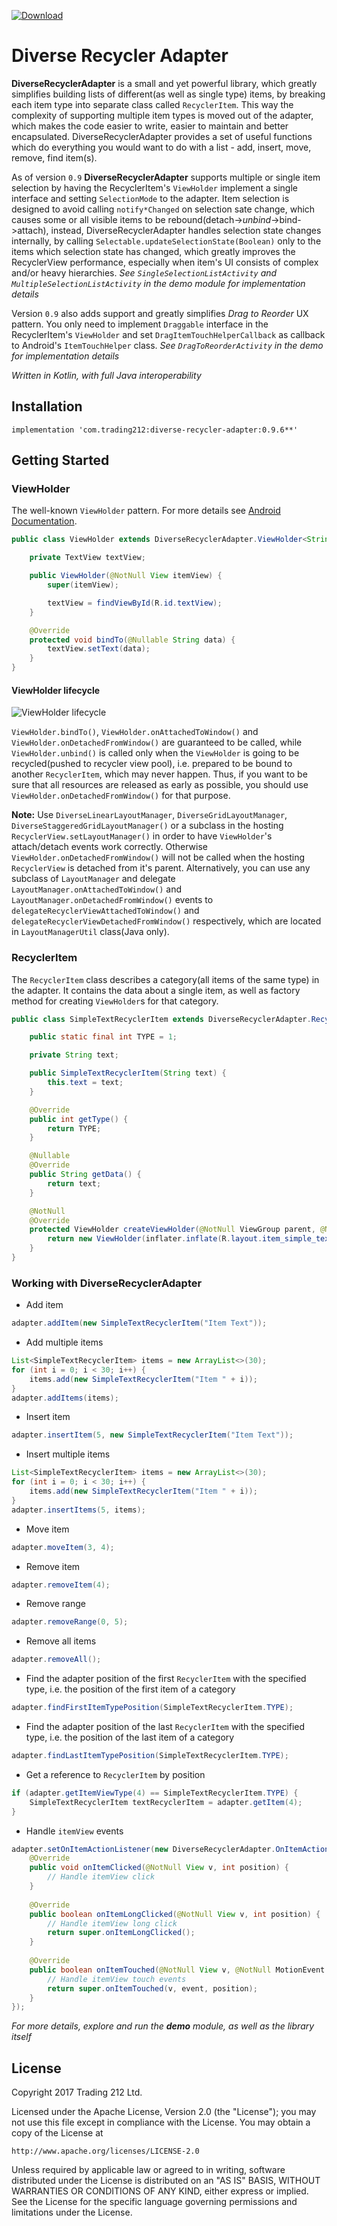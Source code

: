 [ ![Download](https://api.bintray.com/packages/trading-212/maven/diverse-recycler-adapter/images/download.svg) ](https://bintray.com/trading-212/maven/diverse-recycler-adapter/_latestVersion)

# Diverse Recycler Adapter

**DiverseRecyclerAdapter** is a small and yet powerful library, which greatly simplifies building lists of different(as well as single type) items, by breaking each item type into separate class called `RecyclerItem`. This way the complexity of supporting multiple item types is moved out of the adapter, which makes the code easier to write, easier to maintain and better encapsulated. DiverseRecyclerAdapter provides a set of useful functions which do everything you would want to do with a list - add, insert, move, remove, find item(s).

As of version `0.9` **DiverseRecyclerAdapter** supports multiple or single item selection by having the RecyclerItem's `ViewHolder` implement a single interface and setting `SelectionMode` to the adapter. Item selection is designed to avoid calling `notify*Changed` on selection sate change, which causes some or all visible items to be rebound(detach->*unbind*->bind->attach), instead, DiverseRecyclerAdapter handles selection state changes internally, by calling `Selectable.updateSelectionState(Boolean)` only to the items which selection state has changed, which greatly improves the RecyclerView performance, especially when item's UI consists of complex and/or heavy hierarchies.
*See `SingleSelectionListActivity` and `MultipleSelectionListActivity` in the demo module for implementation details*

Version `0.9` also adds support and greatly simplifies *Drag to Reorder* UX pattern. You only need to implement `Draggable` interface in the RecyclerItem's `ViewHolder` and set `DragItemTouchHelperCallback` as callback to Android's `ItemTouchHelper` class. 
*See `DragToReorderActivity` in the demo for implementation details*

*Written in Kotlin, with full Java interoperability*

## Installation

```implementation 'com.trading212:diverse-recycler-adapter:0.9.6**'```

## Getting Started

### ViewHolder

The well-known `ViewHolder` pattern. For more details see [Android Documentation](https://developer.android.com/reference/android/support/v7/widget/RecyclerView.ViewHolder.html).

```java
public class ViewHolder extends DiverseRecyclerAdapter.ViewHolder<String> {

    private TextView textView;

    public ViewHolder(@NotNull View itemView) {
        super(itemView);

        textView = findViewById(R.id.textView);
    }

    @Override
    protected void bindTo(@Nullable String data) {
        textView.setText(data);
    }
}
```

#### ViewHolder lifecycle

![ViewHolder lifecycle](docs/ViewHolderLifecycle.png)

`ViewHolder.bindTo()`, `ViewHolder.onAttachedToWindow()` and `ViewHolder.onDetachedFromWindow()` are guaranteed to be called, while `ViewHolder.unbind()` is called only when the `ViewHolder` is going to be recycled(pushed to recycler view pool), i.e. prepared to be bound to another `RecyclerItem`, which may never happen. Thus, if you want to be sure that all resources are released as early as possible, you should use `ViewHolder.onDetachedFromWindow()` for that purpose. 

**Note:** Use `DiverseLinearLayoutManager`, `DiverseGridLayoutManager`, `DiverseStaggeredGridLayoutManager()` or a subclass in the hosting `RecyclerView.setLayoutManager()` in order to have `ViewHolder`'s attach/detach events work correctly. Otherwise `ViewHolder.onDetachedFromWindow()` will not be called when the hosting `RecyclerView` is detached from it's parent. Alternatively, you can use any subclass of `LayoutManager` and delegate `LayoutManager.onAttachedToWindow()` and `LayoutManager.onDetachedFromWindow()` events to `delegateRecyclerViewAttachedToWindow()` and `delegateRecyclerViewDetachedFromWindow()` respectively, which are located in `LayoutManagerUtil` class(Java only).

### RecyclerItem

The `RecyclerItem` class describes a category(all items of the same type) in the adapter. It contains the data about a single item, as well as factory method for creating `ViewHolder`s for that category.

```java
public class SimpleTextRecyclerItem extends DiverseRecyclerAdapter.RecyclerItem<String, ViewHolder> {

    public static final int TYPE = 1;

    private String text;

    public SimpleTextRecyclerItem(String text) {
        this.text = text;
    }

    @Override
    public int getType() {
        return TYPE;
    }

    @Nullable
    @Override
    public String getData() {
        return text;
    }

    @NotNull
    @Override
    protected ViewHolder createViewHolder(@NotNull ViewGroup parent, @NotNull LayoutInflater inflater) {
        return new ViewHolder(inflater.inflate(R.layout.item_simple_text, parent, false));
    }
}

```

### Working with DiverseRecyclerAdapter

- Add item
```java
adapter.addItem(new SimpleTextRecyclerItem("Item Text"));
```
- Add multiple items
```java
List<SimpleTextRecyclerItem> items = new ArrayList<>(30);
for (int i = 0; i < 30; i++) {
    items.add(new SimpleTextRecyclerItem("Item " + i));
}  
adapter.addItems(items);
```
- Insert item
```java
adapter.insertItem(5, new SimpleTextRecyclerItem("Item Text"));
```
- Insert multiple items
```java
List<SimpleTextRecyclerItem> items = new ArrayList<>(30);
for (int i = 0; i < 30; i++) {
    items.add(new SimpleTextRecyclerItem("Item " + i));
}  
adapter.insertItems(5, items);
```
- Move item
```java
adapter.moveItem(3, 4);
```
- Remove item
```java
adapter.removeItem(4);
```
- Remove range
```java
adapter.removeRange(0, 5);
```
- Remove all items
```java
adapter.removeAll();
```
- Find the adapter position of the first `RecyclerItem` with the specified type, i.e. the position of the first item of a category
```java
adapter.findFirstItemTypePosition(SimpleTextRecyclerItem.TYPE);
```
- Find the adapter position of the last `RecyclerItem` with the specified type, i.e. the position of the last item of a category
```java
adapter.findLastItemTypePosition(SimpleTextRecyclerItem.TYPE);
```
- Get a reference to `RecyclerItem` by position
```java
if (adapter.getItemViewType(4) == SimpleTextRecyclerItem.TYPE) {
    SimpleTextRecyclerItem textRecyclerItem = adapter.getItem(4);
}
````
- Handle `itemView` events
```java
adapter.setOnItemActionListener(new DiverseRecyclerAdapter.OnItemActionListener() {
    @Override
    public void onItemClicked(@NotNull View v, int position) {
        // Handle itemView click
    }
    
    @Override
    public boolean onItemLongClicked(@NotNull View v, int position) {
        // Handle itemView long click 
        return super.onItemLongClicked();
    }
    
    @Override
    public boolean onItemTouched(@NotNull View v, @NotNull MotionEvent event, int position) {
        // Handle itemView touch events
        return super.onItemTouched(v, event, position);
    }
});
```

*For more details, explore and run the **demo** module, as well as the library itself*

## License

Copyright 2017 Trading 212 Ltd.

Licensed under the Apache License, Version 2.0 (the "License");
you may not use this file except in compliance with the License.
You may obtain a copy of the License at

    http://www.apache.org/licenses/LICENSE-2.0

Unless required by applicable law or agreed to in writing, software
distributed under the License is distributed on an "AS IS" BASIS,
WITHOUT WARRANTIES OR CONDITIONS OF ANY KIND, either express or implied.
See the License for the specific language governing permissions and
limitations under the License.
